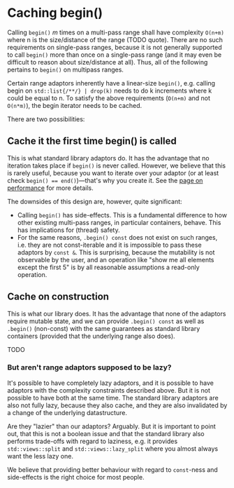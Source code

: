 # Caching begin()

Calling `begin()` $m$ times on a multi-pass range shall have complexity `O(n+m)` where n is the size/distance of the range (TODO quote).
There are no such requirements on single-pass ranges, because it is not generally supported to call `begin()` more than once on a single-pass range (and it may even be difficult to reason about size/distance at all).
Thus, all of the following pertains to `begin()` on multipass ranges.

Certain range adaptors inherently have a linear-size `begin()`, e.g. calling begin on `std::list{/**/} | drop(k)` needs to do k increments where k could be equal to n.
To satisfy the above requirements (`O(n+m)` and not `O(n*m)`), the begin iterator needs to be cached.

There are two possibilities:


## Cache it the first time begin() is called

This is what standard library adaptors do. It has the advantage that no iteration takes place if `begin()` is never called. However, we believe that this is rarely useful, because you want to iterate over your adaptor (or at least check `begin() == end()`)—that's why you create it. See the [page on performance](./performance.md) for more details.

<!--In practice, we have observed two styles commonly employed with range adaptors:
1. Data in the form of containers is passed into an algorithm which locally creates adaptors on said container when it needs the respective transformation/operation. In this case, the adaptors are created just before they are used and `begin()` is always called.
2. Data is loaded/generated initially in the form of containers and stored together with range adaptors that are then repeatedly used during the runtime of the program. In this case, the initial setup cost of the adaptors is likely neglegible.-->

The downsides of this design are, however, quite significant:
* Calling `begin()` has side-effects. This is a fundamental difference to how other existing multi-pass ranges, in particular containers, behave. This has implications for (thread) safety.
* For the same reasons, `.begin() const` does not exist on such ranges, i.e. they are not const-iterable and it is impossible to pass these adaptors by `const &`. This is surprising, because the mutability is not observable by the user, and an operation like "show me all elements except the first 5" is by all reasonable assumptions a read-only operation.


## Cache on construction

This is what our library does. It has the advantage that none of the adaptors require mutable state, and we can provide `.begin() const` as well as `.begin()` (non-const) with the same guarantees as standard library containers (provided that the underlying range also does).

TODO

### But aren't range adaptors supposed to be lazy?

It's possible to have completely lazy adaptors, and it is possible to have adaptors with the complexity constraints described above. But it is not possible to have both at the same time. The standard library adaptors are also not fully lazy, because they also cache, and they are also invalidated by a change of the underlying datastructure.

Are they "lazier" than our adaptors? Arguably. But it is important to point out, that this is not a boolean issue and that the standard library also performs trade-offs with regard to laziness, e.g. it provides `std::views::split` and `std::views::lazy_split` where you almost always want the less lazy one.

We believe that providing better behaviour with regard to `const`-ness and side-effects is the right choice for most people.


